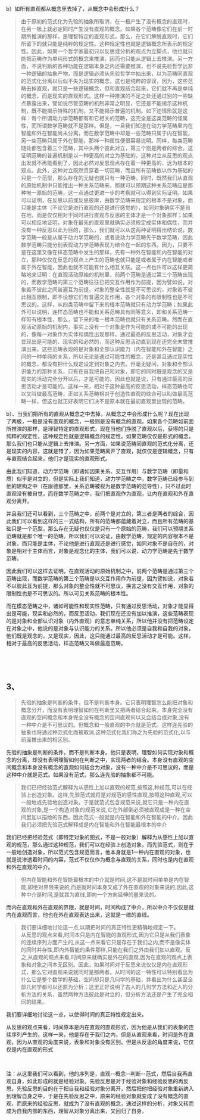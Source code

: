 <p data-pid="jOiY8TFT">b）如所有直观都从概念里去掉了，从概念中会形成什么？</p><blockquote data-pid="3IEJmGzV">由于原初的范式化为先验的抽象所取消，在一极产生了没有概念的直观时，在另一极上就必定同时产生没有直观的概念。如果各个范畴像它们在前一时期所推演的那样，是理智特定的直观形式，那么，在它们解脱直观时，它们所留下的就只能是纯粹的规定性。这种规定性也就是逻辑概念所表示的规定性。因此，如果一个哲学家最初只以反思或分析的观点为立脚点，他也就只能把范畴作为单纯形式的概念来推演，因而也只能从逻辑上去推演。另一方面，不说判断的各种功能在逻辑本身之内还需要推演，也不说先验哲学远非一种逻辑的抽象产物，而是逻辑必须从先验哲学中抽出来，以为范畴同直观的范式化分离以后似不失为现实的概念，这也是纯粹的谬误，因为，这些范畴去掉直观，就只是一些逻辑概念，但和直观结合起来，它们就不再是单纯的概念，而是现实的直观形式。这样一种推演的不足之处还通过别的一些缺点暴露出来，譬如说尽管范畴的机制非常之明显，它还是不能揭示这种机制，既不能揭示特殊的机制，又不能揭示普遍的机制。如下述情形就是这样：每个所谓动力学范畴都有和它相关的范畴，这完全是这类范畴的怪属性，而所谓数学范畴就不是那样。但是，一旦我们知道在动力学范畴里内在智能和外在智能尚未分离，而在数学范畴中却是一些范畴只属于内在智能，另一些范畴只属于外在智能，那样一种属性便很容易说明。同样，每类范畴随处都包含着三个范畴，其中头两个彼此对立，第三个则是两者的综合，这证明范畴的普遍机制是以一种更高的对立为基础的，这种对立从反思的观点出发就不再能看到了，因此必然对反思观点存在着一种更高的、远为根本的观点。此外，这种对立既然贯穿着一切范畴，而且所有范畴依以作为基础的只是一个范型，那么存在的无疑也就只有一种范畴，同时，既然我们从直观的原始机制中只能推出一种关系范畴来，那就可以预期这种关系范畴应是那种唯一原始的范畴，这一点通过更进一步的考察就可以得到实际证明。如果可以证明，在反思以前或反思彼岸，由数学范畴来规定的根本不是对象，而只能是主体（不论它是进行直观的还是进行感觉的），如同对象确实不是自在地，而是仅仅相对于同时进行直观与反思的主体才是一个对象那样；如果可以相反地证明，对象在最先的直观里就确实必须规定成实体和偶性，而并没有一种反思以此为目的，那么，我们就可以从这两种证明得出结论说，数学范畴一般是从属于动力学范畴的，或者说动力学范畴先于数学范畴，因此数学范畴只能分别表现动力学范畴表现为结合在一起的东西。因为，只要不是在这里又像在样态范畴中发生的那样，先有一种外在智能和内在智能的对立，那种仅仅在反思的观点上产生的范畴也就只能是或者属于内在智能或者属于外在智能，因此也就不可能有什么相互关联。这一点也许可以这样更简略地来证明：在直观活动原始的机制里，前两个范畴是通过第三个范畴出现的，而数学范畴的第三个范畴往往已把交互作用作为前提，因为譬如说，对象若不彼此之间普遍互为前提，对象的整全性就是不可思议的，对象若不彼此相互限制，即不设想它们有普遍交互作用，各个对象的有限制性也是不可思议的。这样，从四类范畴中留下来的根本范畴就只有动力学范畴；如果此外可以说明，连样态范畴也不能和关系范畴具有同等意义，即和关系范畴一样带有根本性，那么，留下来的唯一根本范畴也就只有关系范畴。然而在直观活动原始的机制内，事实上没有一个对象是作为可能的或不可能的出现的，像每一对象作为实体和偶性出现那样。通过最高的反思活动，对象才会显现出是可能的、现实的和必然的，而这种反思活动直到现在还完全未曾推演出来。这些范畴表现的是对象和全部认识能力（内在智能和外在智能）之间的一种单纯的关系，所以无论是通过可能性的概念，还是甚且通过现实性的概念，都没有把什么规定设定到对象之内去。但毫无疑问，对象和全部认识能力的那种关系，只有在自我把自己和对象，即它的同时既是观念的又是现实的活动完全分开以后，才是可能的，因此也就是说，只有通过最高的反思活动才是可能的。这样一来，相对于这种最高的反思活动，样态范畴也可以又叫做最高范畴，正如关系范畴相对于创造性直观的综合可以叫做最高范畴一样，但这也就正好表明它们决不是原本就在最初直观里出现的范畴。</blockquote><p data-pid="Ea-gEQ4b">b）、当我们把所有的直观从概念之中去掉，从概念之中会形成什么呢？现在出现了两极，一极是没有直观的概念，一极则是没有概念的直观。如果各个范畴如前面所推演的那样，是理智特定的直观形式，现在当他们挣脱了直观以后，获得的只是纯粹的规定性，这种规定性就是逻辑概念的规定性。如果范畴仅仅是形式的概念，那么我们也只能从逻辑上去推演。另一方面，如果说范畴同直观的范式化分离，还是现实的内容，这就是错了，因为如果范畴离开了直观，就仅仅是逻辑概念，只有与直观结合起来，他们才是现实的直观形式。</p><p data-pid="QhJmeV0E">由此我们知道，动力学范畴（即诸如因果关系、交互作用）与数学范畴（即量和质）似乎是对立的，但是实际上我们知道，动力学范畴之中，数学范畴已经参与到他的建构之中（在康德那里，关系范畴被视为是数学范畴的范导性），只不过此时直观没有被自觉，而在数学范畴之中，我们把直观作为直观，让内在直观和外在直观分离开。</p><p data-pid="hczOfmOz">并且我们还可以看到，三个范畴之中，前两个是对立的，第三者是两者的综合，因此我们可以看到这样的三一式结构，所有的范畴都蕴藏着对立，而且所有范畴的基础只是一个范型，那么存在无疑也仅仅是只有一个原始的范畴，我们可以预期关系范畴就是那个唯一的范畴。所以我们可以论证，由数学范畴，规定的内容根本不是对象，而只能是主体，不论他是进行直观还是进行感觉，如同对象不是自在的，对象是相对于主体而言，对象是观念化的主体，我们可以说，动力学范畴是先于数学范畴。</p><p data-pid="8ryDVU8j">因此我们可以这样去证明，在直观活动的原始机制之中，前两个范畴是通过第三个范畴出现，而数学范畴的第三个范畴是以交互作用作为前提，因为譬如说，对象若不以彼此互为前提，那么对象的整全性就不可思议，换言之没有交互作用，对象的限制性也是不可思议的。所以可见关系范畴的根本性。</p><p data-pid="T-d40eQL">而在模态范畴之中，诸如可能性和现实性范畴，只有通过反思活动，对象才能显得出是可能，现实和必然的，而反思活动，我们现在还没有加以推演，这些范畴表现的是对象和全部认识对象（内外直观）的意志单纯关系，所以他并没有把范畴设定在对象之中，他说的是对象与认识能力的关系。所以他必须是自我和自我的对象，他们既是观念的，又是现实，因此，这只能通过最高的反思活动才是可能。这样，相对于最高的反思活动，样态范畴又叫做最高范畴。</p><p><br></p><p><br></p><h2>3、</h2><blockquote data-pid="2M9Sj4Cd">先验的抽象是判断的条件，但不是判断本身。它只表明理智怎么能把对象和概念分开，而没有表明理智如何在判断里又把两者结合起来。本身完全没有直观的空间概念和本身完全没有概念的空间直观何以又会结合成对象,没有一种中介是不可思议的。但概念和一般直观的中介就是范式。这样连先验的抽象也将通过种范式化而被取消,这种范式化我们称之为先验的范式化,以与前面推出来的相区别。</blockquote><p data-pid="qBGgJaR5">先验的抽象是判断的条件，而不是判断本身。他只是表明，理智如何实现对象和概念的分离，却没有表明理智如何在判断之中，实现两者的结合。本身没有直观的空间概念和本身没有概念的直观如何结合为对象，没有一种中介是不可思议的，而是这种中介就是范式。如果没有范式，那么连先验的抽象都不可能。</p><blockquote data-pid="ia4OOWjU">我们已把经验范式解释为从感性上加以直观的规范,按照这,种规范,可以在经验上创造对象。这样,先验范式就将是对规范的感性直观,按照这种直观,可以一般地或先验地创造对象。于是就范式包含规范来说,就它只是一种内在直观的对象,是一个构造对象的规范来说,它在外部倒必须被直观成是一种在空间里加以描绘的东西。因此范式一般就是内在智能和外在智能的中介。因此我们必须把先验范式解释成是内在智能和外在智能最根本的中介</blockquote><p data-pid="ViVUboel">我们已经把经验范式（即特定对象的图式，不是一般对象）解释为从感性上加以直观的规范，那么通过这种规范，我们可以在经验上创造对象，而先验范式，则在于一般地创造对象，所以范式包含规范而言，他本身就是1一种内在直观的对象，也就是说渗透着时间的内容，范式不仅仅作为概念与直观的关系，同时也是内在直观和外在直观的中介。</p><blockquote data-pid="1Tbc12hk">但内在智能和外在智能最根本的中介就是时间,这不是就时间单单是内在智能,即绝对界限来说的,而是就时间本身又成了外在直观的对象来说的,因此,这种中介是时间,是就其为直线,即向一个方向延伸的量来说的。</blockquote><p data-pid="EyT34GPZ">而内在直观和外在直观的界限，就是时间，时间构成了中介，所以中介不仅仅是就内在直观而言，他也在外在直观表达出来，这就是一维的直线。</p><blockquote data-pid="PZATu2oj">我们要详细地讨论这一点,以期把时间的真正特性更精确地规定一下。<br>从反思的观点来看,时间本只是内在智能的直观形式,因为它只是从我们表象的连续序列方面产生的,从这一点来看它只是存在于我们之内,而不是像实体的同时并存性,即内外智能的条件那样,只能在我们之外由我们加以直观。反之,从直观的观点来看,时间原来就确实是外在的直观,因为在直观的观点上表象和对象之间本无区别。因此，如果时间对于反思来说仅仅是内在直观形式，那么它对直观来说就同时是那两者。从时间的这一特性可以特别看出为什么它是整个数学的基础，空间却只是几何学的基础，并看出为什么甚至全部几何学都可以还原为分析；这里正好说明了古人的几何学方法和近人的分析方法的关系，虽然两种方法彼此是对立的，但分析方法还是产生了完全相同的结果。</blockquote><p data-pid="eA7vFfke">我们要详细地讨论这一点，以使得时间的真正特性规定出来。</p><p data-pid="R5vsIMAm">从反思的观点来看，时间原本是内在直观的直观形式，因为他是从我们的表象的连续序列产生的，这样一来，他是存在于我们之内，但是从直观来看，时间是外在直观，因为从直观的角度来说，表象和对象没有区别。但是从反思的角度来说，它仅仅是内在直观的形式</p><p><br></p><p data-pid="8cqPrXp-">注：从这里我们可以看到，他的序列是，直观--概念--判断--范式，然后自我再直观自身，如此形成的就是经验对象。先验反思是对于经验对象和经验反思的再反思，先验反思的目的在于把自我和经验对象分离开，然后把他把经验对象重新纳入到理智自身之中，于是在先验反思之中，原来的经验对象就变成了没有概念的直观，而原来的经验反思，就成为了没有直观的概念，通过这样的分析，对象又转而成为自我内部的东西，理智从对象分离出来，又回归了自身。</p><p></p>